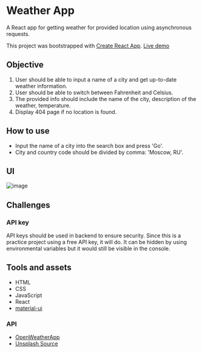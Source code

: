 # Weather App

A React app for getting weather for provided location using asynchronous requests.

This project was bootstrapped with [Create React App](https://github.com/facebook/create-react-app).
[Live demo](https://lenachestnut.github.io/weather-app/)

## Objective

1. User should be able to input a name of a city and get up-to-date weather information.
2. User should be able to switch between Fahrenheit and Celsius.
3. The provided info should include the name of the city, description of the weather, temperature.
4. Display 404 page if no location is found.

## How to use

-   Input the name of a city into the search box and press 'Go'.
-   City and country code should be divided by comma: 'Moscow, RU'.

## UI

![image](https://user-images.githubusercontent.com/29921988/94367559-2817e780-00e8-11eb-8045-0015e24c27a2.png)

## Challenges

### API key

API keys should be used in backend to ensure security. Since this is a practice project using a free API key, it will do. It can be hidden by using environmental variables but it would still be visible in the console.

## Tools and assets

-   HTML
-   CSS
-   JavaScript
-   React
-   [material-ui](https://material-ui.com/)

### API

-   [OpenWeatherApp](https://openweathermap.org/)
-   [Unsplash Source](https://source.unsplash.com/)
